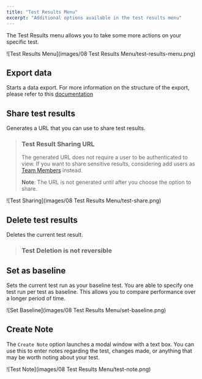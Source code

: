 ```yaml
---
title: "Test Results Menu"
excerpt: "Additional options available in the test results menu"
---
```


The Test Results menu allows you to take some more actions on your specific test.

![Test Results Menu](images/08 Test Results Menu/test-results-menu.png)

## Export data

Starts a data export. For more information on the structure of the export, please refer to this [documentation](/cloud/analyzing-results/result-export)


## Share test results

Generates a URL that you can use to share test results.


<div class="doc-blockquote" data-props='{"mod": "warning"}'>

> ### Test Result Sharing URL
>
> The generated URL does not require a user to be authenticated to view. If you want to share sensitive results, considering add users as [Team Members](/cloud/project-and-team-management/team-members) instead.
>
> **Note**: The URL is not generated until after you choose the option to share.

</div>

![Test Sharing](images/08 Test Results Menu/test-share.png)

## Delete test results

Deletes the current test result.

<div class="doc-blockquote" data-props='{"mod": "warning"}'>

> ### Test Deletion is not reversible
>
>

</div>

## Set as baseline

Sets the current test run as your baseline test.  You are able to specify one test run per test as baseline. This allows you to compare performance over a longer period of time.

![Set Baseline](images/08 Test Results Menu/set-baseline.png)

## Create Note

The `Create Note` option launches a modal window with a text box. You can use this to enter notes regarding the test, changes made, or anything that may be worth noting about your test.

![Test Note](images/08 Test Results Menu/test-note.png)
